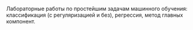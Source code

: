 Лабораторные работы по простейшим задачам машинного обучения:
классификация (с регуляризацией и без), регрессия, метод главных компонент.
